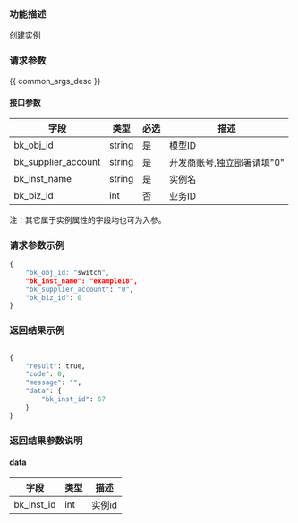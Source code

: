 ### 功能描述

创建实例

### 请求参数

{{ common_args_desc }}

#### 接口参数

| 字段                       |  类型      | 必选   |  描述                                      |
|----------------------------|------------|--------|--------------------------------------------|
| bk_obj_id                  | string     | 是     | 模型ID                 |
| bk_supplier_account        | string     | 是     | 开发商账号,独立部署请填"0"                 |
| bk_inst_name | string     | 是     | 实例名 |
| bk_biz_id                  | int        | 否     | 业务ID                                     |

注：其它属于实例属性的字段均也可为入参。


### 请求参数示例

```python
{
    "bk_obj_id: "switch",
    "bk_inst_name": "example18",
    "bk_supplier_account": "0",
    "bk_biz_id": 0
}
```

### 返回结果示例

```python

{
    "result": true,
    "code": 0,
    "message": "",
    "data": {
        "bk_inst_id": 67
    }
}
```

### 返回结果参数说明

#### data

| 字段       | 类型      | 描述     |
|----------- |-----------|----------|
| bk_inst_id | int       | 实例id   |
